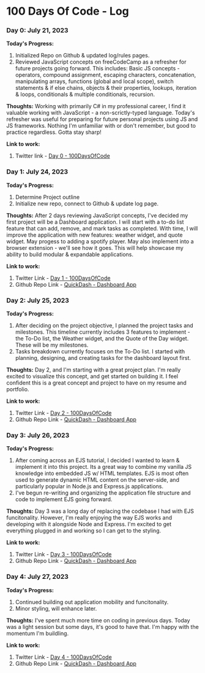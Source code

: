 # 100 Days Of Code - Log

<!-- 
Day Log Template

### Day X: Month Day, Year

**Today's Progress:**

**Thoughts:**

**Link to work:** 
-->

### Day 0: July 21, 2023

**Today's Progress:** 
1. Initialized Repo on Github & updated log/rules pages. 
2. Reviewed JavaScript concepts on freeCodeCamp as a refresher for future projects going forward. This includes: 
    Basic JS concepts - operators, compound assignment, escaping characters, concatenation, manipulating arrays, functions (global and local scope), switch statements & if else chains, objects & their properties, lookups, iteration & loops, conditionals & multiple conditionals, recursion.

**Thoughts:** Working with primarily C# in my professional career, I find it valuable working with JavaScript - a non-scrictly-typed language. Today's refresher was useful for preparing for future personal projects using JS and JS frameworks. Nothing I'm unfamiliar with or don't remember, but good to practice regardless. Gotta stay sharp!

**Link to work:** 
1. Twitter link - [Day 0 - 100DaysOfCode](https://twitter.com/madisonabegglen/status/1682446202032345093?s=20)

### Day 1: July 24, 2023

**Today's Progress:**
1. Determine Project outline
2. Initialize new repo, connect to Github & update log page. 

**Thoughts:** After 2 days reviewing JavaScript concepts, I've decided my first project will be a Dashboard application. I will start with a to-do list feature that can add, remove, and mark tasks as completed. With time, I will improve the application with new features: weather widget, and quote widget. May progess to adding a spotify player. May also implement into a browser extension - we'll see how it goes. This will help showcase my ability to build modular & expandable applications. 

**Link to work:** 
1. Twitter Link - [Day 1 - 100DaysOfCode](https://twitter.com/madisonabegglen/status/1683557722422214664?s=20)
2. Github Repo Link - [QuickDash - Dashboard App](https://github.com/Madison-Abegglen/QuickDash)

### Day 2: July 25, 2023

**Today's Progress:**
1. After deciding on the project objective, I planned the project tasks and milestones. This timeline currently includes 3 features to implement - the To-Do list, the Weather widget, and the Quote of the Day widget. These will be my milestones. 
2. Tasks breakdown currently focuses on the To-Do list. I started with planning, designing, and creating tasks for the dashboard layout first. 

**Thoughts:** Day 2, and I'm starting with a great project plan. I'm really excited to visualize this concept, and get started on building it. I feel confident this is a great concept and project to have on my resume and portfolio. 

**Link to work:** 
1. Twitter Link - [Day 2 - 100DaysOfCode](https://twitter.com/madisonabegglen/status/1683875052880535552?s=20)
2. Github Repo Link - [QuickDash - Dashboard App](https://github.com/Madison-Abegglen/QuickDash)

### Day 3: July 26, 2023

**Today's Progress:**
1. After coming across an EJS tutorial, I decided I wanted to learn & implement it into this project. Its a great way to combine my vanilla JS knowledge into embedded JS w/ HTML templates. EJS is most often used to generate dynamic HTML content on the server-side, and particularly popular in Node.js and Express.js applications. 
2. I've begun re-writing and organizing the application file structure and code to implement EJS going forward. 

**Thoughts:** Day 3 was a long day of replacing the codebase I had with EJS funcitonality. However, I'm really enjoying the way EJS works and developing with it alongside Node and Express. I'm excited to get everything plugged in and working so I can get to the styling. 

**Link to work:** 
1. Twitter Link - [Day 3 - 100DaysOfCode](https://twitter.com/madisonabegglen/status/1684253442070413319?s=20)
2. Github Repo Link - [QuickDash - Dashboard App](https://github.com/Madison-Abegglen/QuickDash)

### Day 4: July 27, 2023

**Today's Progress:**
1. Continued building out application mobility and funcitonality. 
2. Minor styling, will enhance later. 

**Thoughts:** I've spent much more time on coding in previous days. Today was a light session but some days, it's good to have that. I'm happy with the momentum I'm buildling. 

**Link to work:** 
1. Twitter Link - [Day 4 - 100DaysOfCode](https://twitter.com/madisonabegglen/status/1684627966565728257?s=20)
2. Github Repo Link - [QuickDash - Dashboard App](https://github.com/Madison-Abegglen/QuickDash)